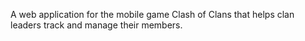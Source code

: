 A web application for the mobile game Clash of Clans that
helps clan leaders track and manage their members.
